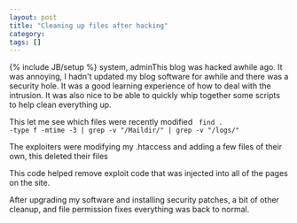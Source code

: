 ```yaml
---
layout: post
title: "Cleaning up files after hacking"
category:
tags: []
---
```

{% include JB/setup %}
system, adminThis blog was hacked awhile ago. It was annoying, I hadn't updated my blog software for awhile and there was a security hole. It was a good learning experience of how to deal with the intrusion. It was also nice to be able to quickly whip together some scripts to help clean everything up. 

This let me see which files were recently modified
<code>
find . -type f -mtime -3 | grep -v "/Maildir/" | grep -v "/logs/"
</code>

The exploiters were modifying my .htaccess and adding a few files of their own, this deleted their files
<script src="https://gist.github.com/1491781.js?file=gistfile1.txt"></script>

This code helped remove exploit code that was injected into all of the pages on the site.
<script src="https://gist.github.com/1491783.js?file=remove_code.rb"></script>

After upgrading my software and installing security patches, a bit of other cleanup, and file permission fixes everything was back to normal.

